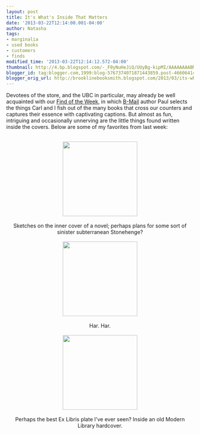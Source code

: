 ```yaml
---
layout: post
title: It's What's Inside That Matters
date: '2013-03-22T12:14:00.001-04:00'
author: Natasha
tags:
- marginalia
- used books
- customers
- finds
modified_time: '2013-03-22T12:14:12.572-04:00'
thumbnail: http://4.bp.blogspot.com/-_F0yNuHeJiQ/UUyBg-kipMI/AAAAAAAABM4/CgpWBgjG_p4/s72-c/322_stonehenge.jpg
blogger_id: tag:blogger.com,1999:blog-5767374071871443859.post-4660641425531080478
blogger_orig_url: http://brooklinebooksmith.blogspot.com/2013/03/its-whats-inside-that-matters.html
---
```


Devotees of the store, and the UBC in particular, may already be well acquainted with our <a href="http://www.brooklinebooksmith.com/events/findarchive.htm">Find of the Week</a>, in which <a href="http://www.brooklinebooksmith.com/b-mail.htm">B-Mail</a> author Paul selects the things Carl and I fish out of the many books that cross our counters and captures their essence with captivating captions. But almost as fun, intriguing and occasionally unnerving are the little things found written inside the covers. Below are some of my favorites from last week:<br /><br /><div class="separator" style="clear: both; text-align: center;"><a href="http://4.bp.blogspot.com/-_F0yNuHeJiQ/UUyBg-kipMI/AAAAAAAABM4/CgpWBgjG_p4/s1600/322_stonehenge.jpg" imageanchor="1" style="margin-left: 1em; margin-right: 1em;"><img border="0" height="200" src="http://4.bp.blogspot.com/-_F0yNuHeJiQ/UUyBg-kipMI/AAAAAAAABM4/CgpWBgjG_p4/s200/322_stonehenge.jpg" width="200" /></a></div><div class="separator" style="clear: both; text-align: center;"><br /></div><div class="separator" style="clear: both; text-align: center;">Sketches on the inner cover of a novel; perhaps plans for some sort of sinister subterranean Stonehenge?</div><br /><div class="separator" style="clear: both; text-align: center;"><a href="http://3.bp.blogspot.com/-yGmlgVsLuag/UUyBhCeUflI/AAAAAAAABM8/6VxtGY-sqdA/s1600/322_ana.jpg" imageanchor="1" style="margin-left: 1em; margin-right: 1em;"><img border="0" height="200" src="http://3.bp.blogspot.com/-yGmlgVsLuag/UUyBhCeUflI/AAAAAAAABM8/6VxtGY-sqdA/s200/322_ana.jpg" width="200" /></a></div><div class="separator" style="clear: both; text-align: center;"><br /></div><div class="separator" style="clear: both; text-align: center;">Har. Har.</div><br /><div class="separator" style="clear: both; text-align: center;"><a href="http://3.bp.blogspot.com/-Wdjuc-oNPS4/UUyBhdNJm5I/AAAAAAAABNI/62XBGqnN1Kg/s1600/322_exlibris.jpg" imageanchor="1" style="margin-left: 1em; margin-right: 1em;"><img border="0" height="200" src="http://3.bp.blogspot.com/-Wdjuc-oNPS4/UUyBhdNJm5I/AAAAAAAABNI/62XBGqnN1Kg/s200/322_exlibris.jpg" width="200" /></a></div><div class="separator" style="clear: both; text-align: center;"><br /></div><div class="separator" style="clear: both; text-align: center;">Perhaps the best Ex Libris plate I've ever seen? Inside an old Modern Library hardcover.</div><br />